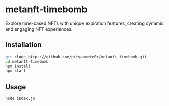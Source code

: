 # metanft-timebomb

Explore time-based NFTs with unique expiration features, creating dynamic and engaging NFT experiences.

## Installation

```bash
git clone https://github.com/pityanmete0r/metanft-timebomb.git
cd metanft-timebomb
npm install
npm start
```

## Usage
```bash
node index.js
```
